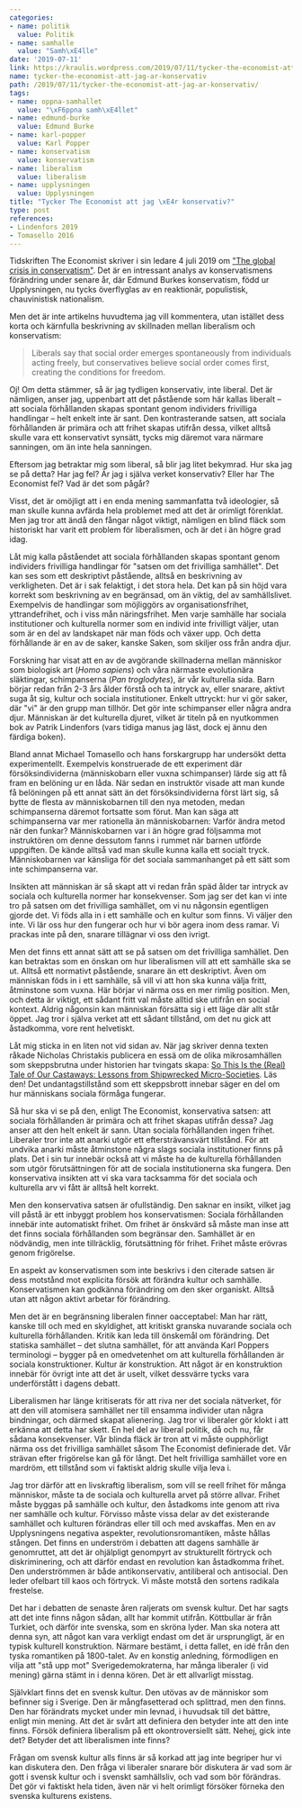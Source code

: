 ```yaml
---
categories:
- name: politik
  value: Politik
- name: samhalle
  value: "Samh\xE4lle"
date: '2019-07-11'
link: https://kraulis.wordpress.com/2019/07/11/tycker-the-economist-att-jag-ar-konservativ/
name: tycker-the-economist-att-jag-ar-konservativ
path: /2019/07/11/tycker-the-economist-att-jag-ar-konservativ/
tags:
- name: oppna-samhallet
  value: "\xF6ppna samh\xE4llet"
- name: edmund-burke
  value: Edmund Burke
- name: karl-popper
  value: Karl Popper
- name: konservatism
  value: konservatism
- name: liberalism
  value: liberalism
- name: upplysningen
  value: Upplysningen
title: "Tycker The Economist att jag \xE4r konservativ?"
type: post
references:
- Lindenfors 2019
- Tomasello 2016
---
```

Tidskriften The Economist skriver i sin ledare 4 juli 2019 om ["The global crisis in conservatism"](https://www.economist.com/leaders/2019/07/04/the-global-crisis-in-conservatism). Det är en intressant analys av konservatismens förändring under senare år, där Edmund Burkes konservatism, född ur Upplysningen, nu tycks överflyglas av en reaktionär, populistisk, chauvinistisk nationalism.

Men det är inte artikelns huvudtema jag vill kommentera, utan istället dess korta och kärnfulla beskrivning av skillnaden mellan liberalism och konservatism:

> Liberals say that social order emerges spontaneously from individuals acting freely, but conservatives believe social order comes first, creating the conditions for freedom.

Oj! Om detta stämmer, så är jag tydligen konservativ, inte liberal. Det är nämligen, anser jag, uppenbart att det påstående som här kallas liberalt &ndash; att sociala förhållanden skapas spontant genom individers frivilliga handlingar &ndash; helt enkelt inte är sant. Den kontrasterande satsen, att sociala förhållanden är primära och att frihet skapas utifrån dessa, vilket alltså skulle vara ett konservativt synsätt, tycks mig däremot vara närmare sanningen, om än inte hela sanningen.

Eftersom jag betraktar mig som liberal, så blir jag litet bekymrad. Hur ska jag se på detta? Har jag fel? Är jag i själva verket konservativ? Eller har The Economist fel? Vad är det som pågår?

Visst, det är omöjligt att i en enda mening sammanfatta två ideologier, så man skulle kunna avfärda hela problemet med att det är orimligt förenklat. Men jag tror att ändå den fångar något viktigt, nämligen en blind fläck som historiskt har varit ett problem för liberalismen, och är det i än högre grad idag.

Låt mig kalla påståendet att sociala förhållanden skapas spontant genom individers frivilliga handlingar för "satsen om det frivilliga samhället". Det kan ses som ett deskriptivt påstående, alltså en beskrivning av verkligheten. Det är i sak felaktigt, i det stora hela. Det kan på sin höjd vara korrekt som beskrivning av en begränsad, om än viktig, del av samhällslivet. Exempelvis de handlingar som möjliggörs av organisationsfrihet, yttrandefrihet, och i viss mån näringsfrihet. Men varje samhälle har sociala institutioner och kulturella normer som en individ inte frivilligt väljer, utan som är en del av landskapet när man föds och växer upp. Och detta förhållande är en av de saker, kanske Saken, som skiljer oss från andra djur.

Forskning har visat att en av de avgörande skillnaderna mellan människor som biologisk art (*Homo sapiens*) och våra närmaste evolutionära släktingar, schimpanserna (*Pan troglodytes*), är vår kulturella sida. Barn börjar redan från 2-3 års ålder förstå och ta intryck av, eller snarare, aktivt suga åt sig, kultur och sociala institutioner. Enkelt uttryckt: hur vi gör saker, där "vi" är den grupp man tillhör. Det gör inte schimpanser eller några andra djur. Människan är det kulturella djuret, vilket är titeln på en nyutkommen bok av Patrik Lindenfors (vars tidiga manus jag läst, dock ej ännu den färdiga boken).

Bland annat Michael Tomasello och hans forskargrupp har undersökt detta experimentellt. Exempelvis konstruerade de ett experiment där försöksindividerna (människobarn eller vuxna schimpanser) lärde sig att få fram en belöning ur en låda. När sedan en instruktör visade att man kunde få belöningen på ett annat sätt än det försöksindividerna först lärt sig, så bytte de flesta av människobarnen till den nya metoden, medan schimpanserna däremot fortsatte som förut. Man kan säga att schimpanserna var mer rationella än människobarnen: Varför ändra metod när den funkar? Människobarnen var i än högre grad följsamma mot instruktören om denne dessutom fanns i rummet när barnen utförde uppgiften. De kände alltså vad man skulle kunna kalla ett socialt tryck. Människobarnen var känsliga för det sociala sammanhanget på ett sätt som inte schimpanserna var.

Insikten att människan är så skapt att vi redan från späd ålder tar intryck av sociala och kulturella normer har konsekvenser. Som jag ser det kan vi inte tro på satsen om det frivilliga samhället, om vi nu någonsin egentligen gjorde det. Vi föds alla in i ett samhälle och en kultur som finns. Vi väljer den inte. Vi lär oss hur den fungerar och hur vi bör agera inom dess ramar. Vi prackas inte på den, snarare tillägnar vi oss den ivrigt.

Men det finns ett annat sätt att se på satsen om det frivilliga samhället. Den kan betraktas som en önskan om hur liberalismen vill att ett samhälle ska se ut. Alltså ett normativt påstående, snarare än ett deskriptivt. Även om människan föds in i ett samhälle, så vill vi att hon ska kunna välja fritt, åtminstone som vuxna. Här börjar vi närma oss en mer rimlig position. Men, och detta är viktigt, ett sådant fritt val måste alltid ske utifrån en social kontext. Aldrig någonsin kan människan försätta sig i ett läge där allt står öppet. Jag tror i själva verket att ett sådant tillstånd, om det nu gick att åstadkomma, vore rent helvetiskt.

Låt mig sticka in en liten not vid sidan av. När jag skriver denna texten råkade Nicholas Christakis publicera en essä om de olika mikrosamhällen som skeppsbrutna under historien har tvingats skapa: [So This Is the (Real) Tale of Our Castaways: Lessons from Shipwrecked Micro-Societies](https://quillette.com/2019/07/09/so-this-is-the-real-tale-of-our-castaways-lessons-from-shipwrecked-micro-societies/). Läs den! Det undantagstillstånd som ett skeppsbrott innebar säger en del om hur människans sociala förmåga fungerar.

Så hur ska vi se på den, enligt The Economist, konservativa satsen: att sociala förhållanden är primära och att frihet skapas utifrån dessa? Jag anser att den helt enkelt är sann. Utan sociala förhållanden ingen frihet. Liberaler tror inte att anarki utgör ett eftersträvansvärt tillstånd. För att undvika anarki måste åtminstone några slags sociala institutioner finns på plats. Det i sin tur innebär också att vi måste ha de kulturella förhållanden som utgör förutsättningen för att de sociala institutionerna ska fungera. Den konservativa insikten att vi ska vara tacksamma för det sociala och kulturella arv vi fått är alltså helt korrekt.

Men den konservativa satsen är ofullständig. Den saknar en insikt, vilket jag vill påstå är ett inbyggt problem hos konservatismen: Sociala förhållanden innebär inte automatiskt frihet. Om frihet är önskvärd så måste man inse att det finns sociala förhållanden som begränsar den. Samhället är en nödvändig, men inte tillräcklig, förutsättning för frihet. Frihet måste erövras genom frigörelse.

En aspekt av konservatismen som inte beskrivs i den citerade satsen är dess motstånd mot explicita försök att förändra kultur och samhälle. Konservatismen kan godkänna förändring om den sker organiskt. Alltså utan att någon aktivt arbetar för förändring.

Men det är en begränsning liberalen finner oacceptabel: Man har rätt, kanske till och med en skyldighet, att kritiskt granska nuvarande sociala och kulturella förhållanden. Kritik kan leda till önskemål om förändring. Det statiska samhället &ndash; det slutna samhället, för att använda Karl Poppers terminologi &ndash; bygger på en omedvetenhet om att kulturella förhållanden är sociala konstruktioner. Kultur är konstruktion. Att något är en konstruktion innebär för övrigt inte att det är uselt, vilket dessvärre tycks vara underförstått i dagens debatt.

Liberalismen har länge kritiserats för att riva ner det sociala nätverket, för att den vill atomisera samhället ner till ensamma individer utan några bindningar, och därmed skapat alienering. Jag tror vi liberaler gör klokt i att erkänna att detta har skett. En hel del av liberal politik, då och nu, får sådana konsekvenser. Vår blinda fläck är tron att vi måste oupphörligt närma oss det frivilliga samhället såsom The Economist definierade det. Vår strävan efter frigörelse kan gå för långt. Det helt frivilliga samhället vore en mardröm, ett tillstånd som vi faktiskt aldrig skulle vilja leva i.

Jag tror därför att en livskraftig liberalism, som vill se reell frihet för många människor, måste ta de sociala och kulturella arvet på större allvar. Frihet måste byggas på samhälle och kultur, den åstadkoms inte genom att riva ner samhälle och kultur. Förvisso måste vissa delar av det existerande samhället och kulturen förändras eller till och med avskaffas. Men en av Upplysningens negativa aspekter, revolutionsromantiken, måste hållas stången. Det finns en underström i debatten att dagens samhälle är genomruttet, att det är ohjälpligt genompyrt av strukturellt förtryck och diskriminering, och att därför endast en revolution kan åstadkomma frihet. Den underströmmen är både antikonservativ, antiliberal och antisocial. Den leder ofelbart till kaos och förtryck. Vi måste motstå den sortens radikala frestelse.

Det har i debatten de senaste åren raljerats om svensk kultur. Det har sagts att det inte finns någon sådan, allt har kommit utifrån. Köttbullar är från Turkiet, och därför inte svenska, som en skröna lyder. Man ska notera att denna syn, att något kan vara verkligt endast om det är ursprungligt, är en typisk kulturell konstruktion. Närmare bestämt, i detta fallet, en idé från den tyska romantiken på 1800-talet. Av en konstig anledning, förmodligen en vilja att "stå upp mot" Sverigedemokraterna, har många liberaler (i vid mening) gärna stämt in i denna kören. Det är ett allvarligt misstag.

Självklart finns det en svensk kultur. Den utövas av de människor som befinner sig i Sverige. Den är mångfasetterad och splittrad, men den finns. Den har förändrats mycket under min levnad, i huvudsak till det bättre, enligt min mening. Att det är svårt att definiera den betyder inte att den inte finns. Försök definiera liberalism på ett okontroversiellt sätt. Nehej, gick inte det? Betyder det att liberalismen inte finns?

Frågan om svensk kultur alls finns är så korkad att jag inte begriper hur vi kan diskutera den. Den fråga vi liberaler snarare bör diskutera är vad som är gott i svensk kultur och i svenskt samhällsliv, och vad som bör förändras. Det gör vi faktiskt hela tiden, även när vi helt orimligt försöker förneka den svenska kulturens existens.
